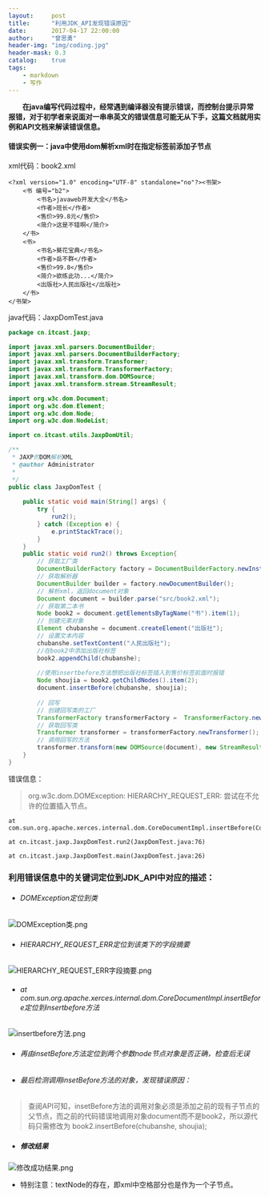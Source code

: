 ```yaml
---
layout:     post
title:      "利用JDK_API发现错误原因"
date:       2017-04-17 22:00:00
author:     "曾思勇"
header-img: "img/coding.jpg"
header-mask: 0.3
catalog:    true
tags:
    - markdown
    - 写作
---
```


　　**在java编写代码过程中，经常遇到编译器没有提示错误，而控制台提示异常报错，对于初学者来说面对一串串英文的错误信息可能无从下手，这篇文档就用实例和API文档来解读错误信息。**
#### 错误实例一：java中使用dom解析xml时在指定标签前添加子节点
xml代码：book2.xml

```
<?xml version="1.0" encoding="UTF-8" standalone="no"?><书架>
	<书 编号="b2">
		<书名>javaweb开发大全</书名>
		<作者>班长</作者>
		<售价>99.8元</售价>
		<简介>这是不错啊</简介>
	</书>
	<书>
		<书名>葵花宝典</书名>
		<作者>岳不群</作者>
		<售价>99.8</售价>
		<简介>欲练此功...</简介>
		<出版社>人民出版社</出版社>
	</书>
</书架>
```

java代码：JaxpDomTest.java


```java
package cn.itcast.jaxp;

import javax.xml.parsers.DocumentBuilder;
import javax.xml.parsers.DocumentBuilderFactory;
import javax.xml.transform.Transformer;
import javax.xml.transform.TransformerFactory;
import javax.xml.transform.dom.DOMSource;
import javax.xml.transform.stream.StreamResult;

import org.w3c.dom.Document;
import org.w3c.dom.Element;
import org.w3c.dom.Node;
import org.w3c.dom.NodeList;

import cn.itcast.utils.JaxpDomUtil;

/**
 * JAXP的DOM解析XML
 * @author Administrator
 *
 */
public class JaxpDomTest {
	
	public static void main(String[] args) {
		try {
			run2();
		} catch (Exception e) {
			e.printStackTrace();
		}
	}
	public static void run2() throws Exception{
		// 获取工厂类
		DocumentBuilderFactory factory = DocumentBuilderFactory.newInstance();
		// 获取解析器
		DocumentBuilder builder = factory.newDocumentBuilder();
		// 解析xml，返回document对象
		Document document = builder.parse("src/book2.xml");
		// 获取第二本书
		Node book2 = document.getElementsByTagName("书").item(1);
		// 创建元素对象
		Element chubanshe = document.createElement("出版社");
		// 设置文本内容
		chubanshe.setTextContent("人民出版社");
		//在book2中添加出版社标签
		book2.appendChild(chubanshe);
		
        //使用insertbefore方法想把出版社标签插入到售价标签前面时报错
		Node shoujia = book2.getChildNodes().item(2);
		document.insertBefore(chubanshe, shoujia);
		
		// 回写
		// 创建回写类的工厂
		TransformerFactory transformerFactory =  TransformerFactory.newInstance();
		// 获取回写类
		Transformer transformer = transformerFactory.newTransformer();
		// 调用回写的方法
		transformer.transform(new DOMSource(document), new StreamResult("src/book2.xml"));
	}
}
```


错误信息：
> org.w3c.dom.DOMException: HIERARCHY_REQUEST_ERR: 尝试在不允许的位置插入节点。
	
	at com.sun.org.apache.xerces.internal.dom.CoreDocumentImpl.insertBefore(CoreDocumentImpl.java:396)
	
	at cn.itcast.jaxp.JaxpDomTest.run2(JaxpDomTest.java:76)
	
	at cn.itcast.jaxp.JaxpDomTest.main(JaxpDomTest.java:26) 


### 利用错误信息中的关键词定位到JDK_API中对应的描述：
+ ###### DOMException定位到类

![DOMException类.png](http://upload-images.jianshu.io/upload_images/2762413-aafd5f3a03882116.png?imageMogr2/auto-orient/strip%7CimageView2/2/w/1240)

+ ###### HIERARCHY_REQUEST_ERR定位到该类下的字段摘要

![HIERARCHY_REQUEST_ERR字段摘要.png](http://upload-images.jianshu.io/upload_images/2762413-134246ec0e0de514.png?imageMogr2/auto-orient/strip%7CimageView2/2/w/1240)

+ ###### at com.sun.org.apache.xerces.internal.dom.CoreDocumentImpl.insertBefore定位到insertbefore方法

![insertbefore方法.png](http://upload-images.jianshu.io/upload_images/2762413-fda0a958f7381fe1.png?imageMogr2/auto-orient/strip%7CimageView2/2/w/1240)

* ###### 再由insetBefore方法定位到两个参数node节点对象是否正确，检查后无误
* ###### 最后检测调用insetBefore方法的对象，发现错误原因：
> 查阅API可知，insetBefore方法的调用对象必须是添加之前的现有子节点的父节点，而之前的代码错误地调用对象document而不是book2，所以源代码只需修改为
        book2.insertBefore(chubanshe, shoujia);
+ ##### 修改结果
![修改成功结果.png](http://upload-images.jianshu.io/upload_images/2762413-a6d1f546381aaac6.png?imageMogr2/auto-orient/strip%7CimageView2/2/w/1240)

* 特别注意：textNode的存在，即xml中空格部分也是作为一个子节点。
